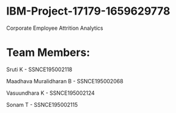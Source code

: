 # IBM-Project-17179-1659629778
Corporate Employee Attrition Analytics

# Team Members:

Sruti K - SSNCE195002118

Maadhava Muralidharan B - SSNCE195002068

Vasuundhara K - SSNCE195002124

Sonam T - SSNCE195002115
